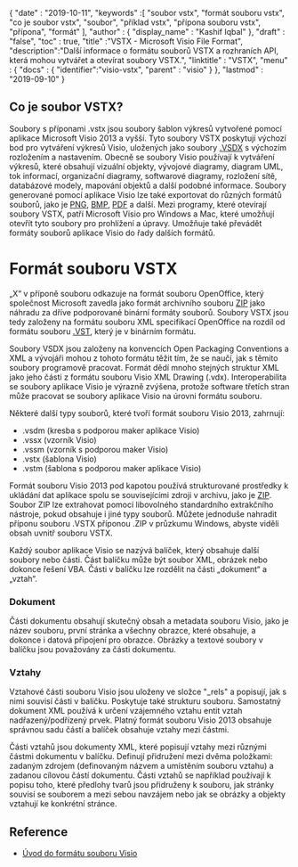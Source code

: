 {
  "date" : "2019-10-11",
  "keywords" :[ "soubor vstx", "formát souboru vstx", "co je soubor vstx", "soubor", "příklad vstx", "přípona souboru vstx", "přípona", "formát" ],
  "author" : {
    "display_name" : "Kashif Iqbal"
},
  "draft" : "false",
  "toc" : true,
  "title" :"VSTX - Microsoft Visio File Format",
  "description":"Další informace o formátu souborů VSTX a rozhraních API, která mohou vytvářet a otevírat soubory VSTX.",
  "linktitle" : "VSTX",
  "menu" : {
    "docs" : {
	  "identifier":"visio-vstx",
      "parent" : "visio"
}
},
  "lastmod" : "2019-09-10"
}

## Co je soubor VSTX?

Soubory s příponami .vstx jsou soubory šablon výkresů vytvořené pomocí aplikace Microsoft Visio 2013 a vyšší. Tyto soubory VSTX poskytují výchozí bod pro vytváření výkresů Visio, uložených jako soubory [.VSDX](/cs/image/vsdx/) s výchozím rozložením a nastavením. Obecně se soubory Visio používají k vytváření výkresů, které obsahují vizuální objekty, vývojové diagramy, diagram UML, tok informací, organizační diagramy, softwarové diagramy, rozložení sítě, databázové modely, mapování objektů a další podobné informace. Soubory generované pomocí aplikace Visio lze také exportovat do různých formátů souborů, jako je [PNG](/cs/Image/PNG/), [BMP](/cs/Image/BMP/), [PDF](/cs/pdf/) a další. Mezi programy, které otevírají soubory VSTX, patří Microsoft Visio pro Windows a Mac, které umožňují otevřít tyto soubory pro prohlížení a úpravy. Umožňuje také převádět formáty souborů aplikace Visio do řady dalších formátů.

# Formát souboru VSTX #

„X“ v příponě souboru odkazuje na formát souboru OpenOffice, který společnost Microsoft zavedla jako formát archivního souboru [ZIP](/cs/compression/zip/) jako náhradu za dříve podporované binární formáty souborů. Soubory VSTX jsou tedy založeny na formátu souboru XML specifikací OpenOffice na rozdíl od formátu souboru [.VST](/cs/image/vst/), který je v binárním formátu.

Soubory VSDX jsou založeny na konvencích Open Packaging Conventions a XML a vývojáři mohou z tohoto formátu těžit tím, že se naučí, jak s těmito soubory programově pracovat. Formát dědí mnoho stejných struktur XML jako jeho části z formátu souboru Visio XML Drawing (.vdx). Interoperabilita se soubory aplikace Visio je výrazně zvýšena, protože software třetích stran může pracovat se soubory aplikace Visio na úrovni formátu souboru.

Některé další typy souborů, které tvoří formát souboru Visio 2013, zahrnují:

* .vsdm (kresba s podporou maker aplikace Visio)
* .vssx (vzorník Visio)
* .vssm (vzorník s podporou maker Visio)
* .vstx (šablona Visio)
* .vstm (šablona s podporou maker aplikace Visio)

Formát souboru Visio 2013 pod kapotou používá strukturované prostředky k ukládání dat aplikace spolu se souvisejícími zdroji v archivu, jako je [ZIP](/cs/compression/zip/). Soubor ZIP lze extrahovat pomocí libovolného standardního extrakčního nástroje, pokud obsahuje i jiné typy souborů. Můžete jednoduše nahradit příponu souboru .VSTX příponou .ZIP v průzkumu Windows, abyste viděli obsah uvnitř souboru VSTX.

Každý soubor aplikace Visio se nazývá balíček, který obsahuje další soubory nebo části. Část balíčku může být soubor XML, obrázek nebo dokonce řešení VBA. Části v balíčku lze rozdělit na části „dokument“ a „vztah“.

### Dokument ###

Části dokumentu obsahují skutečný obsah a metadata souboru Visio, jako je název souboru, první stránka a všechny obrazce, které obsahuje, a dokonce i datová připojení pro obrazce. Obrázky a textové soubory v balíčku jsou považovány za části dokumentu.

### Vztahy ###

Vztahové části souboru Visio jsou uloženy ve složce "_rels" a popisují, jak s nimi souvisí části v balíčku. Poskytuje také strukturu souboru. Samostatný dokument XML používá k určení vzájemného vztahu entit vztah nadřazený/podřízený prvek. Platný formát souboru Visio 2013 obsahuje správnou sadu částí a balíček obsahuje vztahy mezi částmi.

Části vztahů jsou dokumenty XML, které popisují vztahy mezi různými částmi dokumentu v balíčku. Definují přidružení mezi dvěma položkami: zadaným zdrojem (definovaným názvem a umístěním souboru vztahu) a zadanou cílovou částí dokumentu. Části vztahů se například používají k popisu toho, které předlohy tvarů jsou přidruženy k souboru, jak stránky souvisí se souborem a mezi sebou navzájem nebo jak se obrázky a objekty vztahují ke konkrétní stránce.

## Reference ##

* [Úvod do formátu souboru Visio](https://learn.microsoft.com/en-us/office/client-developer/visio/introduction-to-the-visio-file-formatvsdx)

